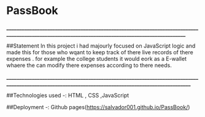 # PassBook
**_________________________________________________________________________________________________________________________________________________**

##Statement
In this project i had majourly focused on JavaScript logic and made this for those who wqant to keep track of there live records of there expenses .
for example the college students it would eork as a E-wallet whaere the can modify there expenses according to there needs.


**___________________________________________________________________________________________________________________________________________________**

##Technologies used 
-: HTML , CSS ,JavaScript

##Deployment
-: Github pages(https://salvador001.github.io/PassBook/)
